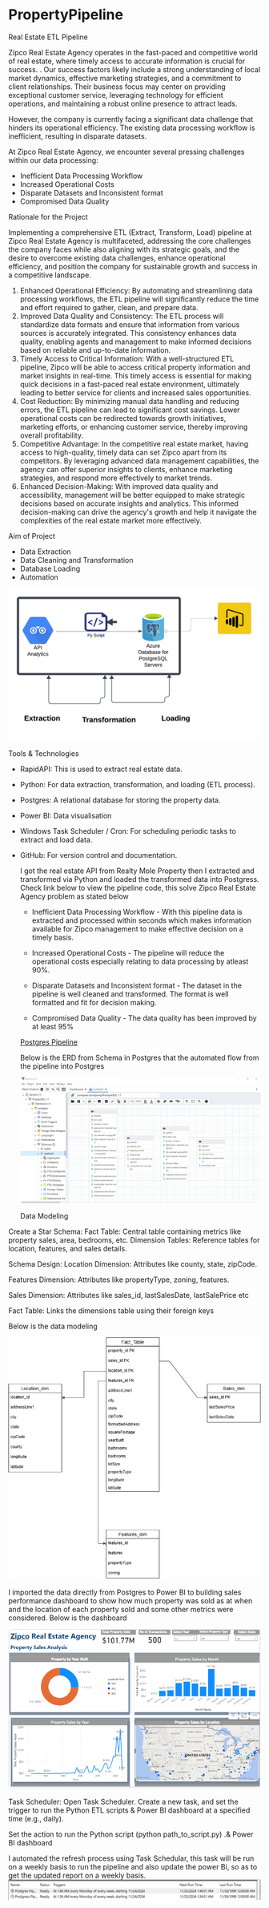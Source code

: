 # PropertyPipeline
Real Estate ETL Pipeline

Zipco Real Estate Agency operates in the fast-paced and
competitive world of real estate, where timely access to accurate
information is crucial for success. .
Our success factors likely include a strong understanding of local
market dynamics, effective marketing strategies, and a
commitment to client relationships. Their business focus may
center on providing exceptional customer service, leveraging
technology for efficient operations, and maintaining a robust
online presence to attract leads.

However, the company is currently facing a significant
data challenge that hinders its operational efficiency.
The existing data processing workflow is inefficient,
resulting in disparate datasets.

At Zipco Real Estate Agency, we encounter several pressing challenges within our data processing:
- Inefficient Data Processing Workflow
- Increased Operational Costs
- Disparate Datasets and Inconsistent format
- Compromised Data Quality

Rationale for the Project

Implementing a comprehensive ETL (Extract, Transform, Load) pipeline at Zipco Real Estate Agency is multifaceted, addressing the core
challenges the company faces while also aligning with its strategic goals, and the desire to overcome existing data challenges, enhance
operational efficiency, and position the company for sustainable growth and success in a competitive landscape.
1. Enhanced Operational Efficiency: By automating and streamlining data processing workflows, the ETL pipeline will significantly reduce
the time and effort required to gather, clean, and prepare data.
2. Improved Data Quality and Consistency: The ETL process will standardize data formats and ensure that information from various
sources is accurately integrated. This consistency enhances data quality, enabling agents and management to make informed decisions
based on reliable and up-to-date information.
3. Timely Access to Critical Information: With a well-structured ETL pipeline, Zipco will be able to access critical property information
and market insights in real-time. This timely access is essential for making quick decisions in a fast-paced real estate environment, ultimately
leading to better service for clients and increased sales opportunities.
4. Cost Reduction: By minimizing manual data handling and reducing errors, the ETL pipeline can lead to significant cost savings. Lower
operational costs can be redirected towards growth initiatives, marketing efforts, or enhancing customer service, thereby improving overall
profitability.
5. Competitive Advantage: In the competitive real estate market, having access to high-quality, timely data can set Zipco apart from its
competitors. By leveraging advanced data management capabilities, the agency can offer superior insights to clients, enhance marketing
strategies, and respond more effectively to market trends.
6. Enhanced Decision-Making: With improved data quality and accessibility, management will be better equipped to make strategic
decisions based on accurate insights and analytics. This informed decision-making can drive the agency's growth and help it navigate the
complexities of the real estate market more effectively.

Aim of Project

- Data Extraction
- Data Cleaning and Transformation
- Database Loading
- Automation

![Data Atchitecture](https://github.com/adetonayusuf/PropertyPipeline/blob/main/Data%20Architecture2.png)

Tools & Technologies

- RapidAPI: This is used to extract real estate data.
- Python: For data extraction, transformation, and loading (ETL process).
- Postgres: A relational database for storing the property data.
- Power BI: Data visualisation
- Windows Task Scheduler / Cron: For scheduling periodic tasks to extract and load data.
- GitHub: For version control and documentation.

  I got the real estate API from Realty Mole Property then I extracted and transformed via Python and loaded the transformed data into Postgress. Check link below to view 
  the pipeline code, this solve Zipco Real Estate Agency problem as stated below
    - Inefficient Data Processing Workflow - With this pipeline data is extracted and processed within seconds which makes information available for Zipco management to
      make effective decision on a timely basis.

    - Increased Operational Costs - The pipeline will reduce the operational costs especially relating to data processing by atleast 90%.
 
    - Disparate Datasets and Inconsistent format - The dataset in the pipeline is well cleaned and transformed. The format is well formatted and fit for decision making.
 
    - Compromised Data Quality - The data quality has been improved by at least 95%

  [Postgres Pipeline](https://github.com/adetonayusuf/PropertyPipeline/blob/main/postgres_pipeline.py)

  Below is the ERD from Schema in Postgres that the automated flow from the pipeline into Postgres

  ![ERD from Schema](https://github.com/adetonayusuf/PropertyPipeline/blob/main/ERD%20for%20Schema%20for%20Postgres%20SQL.png)

  Data Modeling
  
Create a Star Schema:
Fact Table: Central table containing metrics like property sales, area, bedrooms, etc.
Dimension Tables: Reference tables for location, features, and sales details.

Schema Design:
Location Dimension: Attributes like county, state, zipCode.

Features Dimension: Attributes like propertyType, zoning, features.

Sales Dimension: Attributes like sales_id, lastSalesDate, lastSalePrice etc

Fact Table: Links the dimensions table using their foreign keys

  Below is the data modeling

  ![Data-Modelling](https://github.com/adetonayusuf/PropertyPipeline/blob/main/DataModelling.jpg)

  I imported the data directly from Postgres to Power BI to building sales performance dashboard to show how much property was sold as at when and the location of each property sold and some other metrics were considered. Below is the dashboard

  
  ![Zipco Property Sales Dashboard](https://github.com/adetonayusuf/PropertyPipeline/blob/main/Zipco%20Real%20Estate%20Agency%20Dashboard.png)

Task Scheduler:
Open Task Scheduler.
Create a new task, and set the trigger to run the Python ETL scripts & Power BI dashboard at a specified time (e.g., daily).

Set the action to run the Python script (python path_to_script.py) .& Power BI dashboard
  
I automated the refresh process using Task Schedular, this task will be run on a weekly basis to run the pipeline and also update the power Bi, so as to get the updated report on a weekly basis.
  ![Task Scheduler](https://github.com/adetonayusuf/PropertyPipeline/blob/main/Task%20Scheduler.png)
